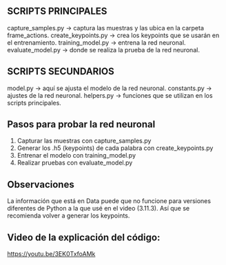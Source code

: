 ## SCRIPTS PRINCIPALES
capture_samples.py → captura las muestras y las ubica en la carpeta frame_actions.
create_keypoints.py → crea los keypoints que se usarán en el entrenamiento.
training_model.py → entrena la red neuronal.
evaluate_model.py → donde se realiza la prueba de la red neuronal.

## SCRIPTS SECUNDARIOS
model.py → aquí se ajusta el modelo de la red neuronal.
constants.py → ajustes de la red neuronal.
helpers.py → funciones que se utilizan en los scripts principales.

## Pasos para probar la red neuronal
1. Capturar las muestras con capture_samples.py
2. Generar los .h5 (keypoints) de cada palabra con create_keypoints.py
3. Entrenar el modelo con training_model.py
4. Realizar pruebas con evaluate_model.py

## Observaciones
La información que está en Data puede que no funcione para versiones diferentes de Python a la que usé en el video (3.11.3). Así que se recomienda volver a generar los keypoints.

## Video de la explicación del código:
https://youtu.be/3EK0TxfoAMk 
